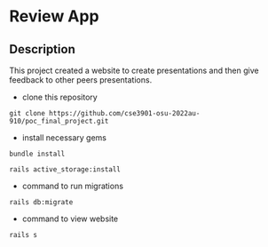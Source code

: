 # Review App

## Description
This project created a website to create presentations and then give feedback to other peers presentations.

* clone this repository
```
git clone https://github.com/cse3901-osu-2022au-910/poc_final_project.git
```

* install necessary gems
```
bundle install
```
```
rails active_storage:install
```
* command to run migrations
```
rails db:migrate
```
* command to view website
```
rails s
```
